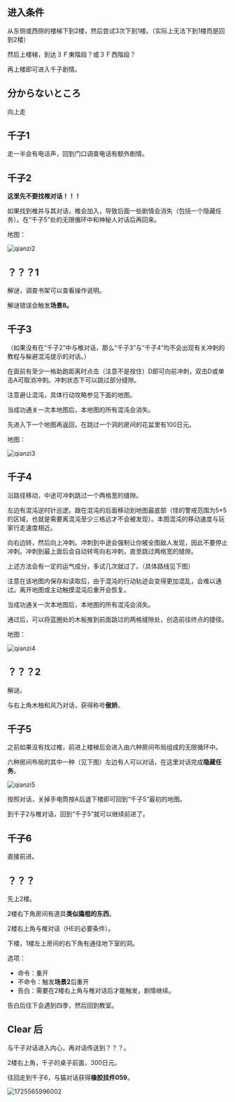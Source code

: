 ## 进入条件

从东侧或西侧的楼梯下到2楼，然后尝试3次下到1楼。（实际上无法下到1楼而是回到2楼）

然后上楼梯，到达３Ｆ東階段？或３Ｆ西階段？

再上楼即可进入千子剧情。

## 分からないところ

向上走

## 千子1

走一半会有电话声，回到门口调查电话有额外剧情。

## 千子2

**这里先不要找椎对话！！！**

如果找到椎并与其对话，椎会加入，导致后面一些剧情会消失（包括一个隐藏任务）。在“千子5”处的无限循环中和神秘人对话后再回来。

地图：

![qianzi2](image/03千子/qianzi2.png)

## ？？？1

解谜，调查书架可以查看操作说明。

解谜错误会触发**场景8。**

## 千子3

（如果没有在“千子2”中与椎对话，那么“千子3”与“千子4”均不会出现有关冲刺的教程与躲避混沌提示的对话。）

在面前有至少一格助跑距离时点击（注意不是按住）D即可向前冲刺，双击D或单击A可取消冲刺。冲刺状态下可以跳过部分缝隙。

注意避让混沌，具体行动攻略参见下面的地图。

当成功通关一次本地图后，本地图的所有混沌会消失。

先进入下一个地图再返回，在跳过一个洞的房间的花盆里有100日元。

地图：

![qianzi3](image/03千子/qianzi3.png)

## 千子4

沿路径移动，中途可冲刺跳过一个两格宽的缝隙。

左边有混沌逆时针巡逻。跟在混沌的后面移动到地图最底部（怪的警戒范围为5*5的区域，也就是需要离混沌至少三格远才不会被发现）。本图混沌的移动速度与玩家行走速度相近。

向右边转，然后向上冲刺。冲刺到中途会强制让你被全图敌人发现，因此不要停止冲刺。冲刺到最上面后会自动转弯向右冲刺，直至跳过两格宽的缝隙。

上述方法会有一定的运气成分，多试几次就过了。（具体路线见下图）

注意在该地图内保存和读取后，由于混沌的行动轨迹会变得更加混乱，会难以通过。离开地图或主动触摸混沌后重开会恢复。

当成功通关一次本地图后，本地图的所有混沌会消失。

通过后，可以将蓝圈处的木板推到前面跳过的两格缝隙处，创造前往终点的捷径。

地图：

![qianzi4](image/03千子/qianzi4.png)

## ？？？2

解谜。

与右上角木柚和风乃对话，获得称号**傲娇**。

## 千子5

之前如果没有找过椎，前进上楼梯后会进入由六种房间布局组成的无限循环中。

六种房间布局的其中一种（见下图）左边有人可以对话，在这里对话完成**隐藏任务**。

![qianzi5](image/03千子/qianzi5.png)

按照对话，关掉手电筒按A后退下楼即可回到“千子5”最初的地图。

到千子2与椎对话，回到“千子5”就可以继续前进了。

## 千子6

直接前进。

## ？？？

先上2楼。

2楼右下角房间有道具**类似撬棍的东西**。

2楼右上角与椎对话（HE的必要条件）。

下楼，1楼左上房间的右下角有通往地下室的洞。

选项：

- 命令：重开
- 不命令：触发**场景2**后重开
- 告白：需要在2楼右上角与椎对话后才能触发，剧情继续。

告白后往下会遇到四季，然后回到教室。

## Clear 后

与千子对话进入内心，再对话传送到？？？。

2楼右上角，千子的桌子前面，300日元。

往回走到千子6，与猫对话获得**橡胶挂件059**。

![1725565996002](image/03千子/1725565996002.png)
